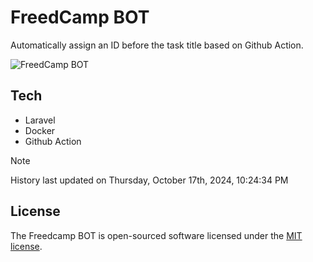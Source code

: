 # FreedCamp BOT

Automatically assign an ID before the task title based on Github Action.

![FreedCamp BOT](https://repository-images.githubusercontent.com/737932867/7d34798b-2680-471c-b089-a78a718d3d6a)

## Tech

- Laravel
- Docker
- Github Action

> [!NOTE]  
> History last updated on Thursday, October 17th, 2024, 10:24:34 PM

## License

The Freedcamp BOT is open-sourced software licensed under the [MIT license](https://opensource.org/licenses/MIT).
